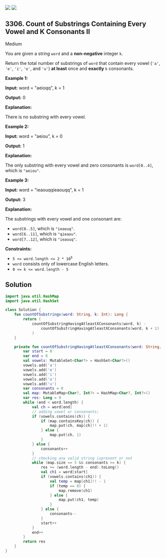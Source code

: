 [![](https://img.shields.io/github/stars/javadev/LeetCode-in-Kotlin?label=Stars&style=flat-square)](https://github.com/javadev/LeetCode-in-Kotlin)
[![](https://img.shields.io/github/forks/javadev/LeetCode-in-Kotlin?label=Fork%20me%20on%20GitHub%20&style=flat-square)](https://github.com/javadev/LeetCode-in-Kotlin/fork)

## 3306\. Count of Substrings Containing Every Vowel and K Consonants II

Medium

You are given a string `word` and a **non-negative** integer `k`.

Return the total number of substrings of `word` that contain every vowel (`'a'`, `'e'`, `'i'`, `'o'`, and `'u'`) **at least** once and **exactly** `k` consonants.

**Example 1:**

**Input:** word = "aeioqq", k = 1

**Output:** 0

**Explanation:**

There is no substring with every vowel.

**Example 2:**

**Input:** word = "aeiou", k = 0

**Output:** 1

**Explanation:**

The only substring with every vowel and zero consonants is `word[0..4]`, which is `"aeiou"`.

**Example 3:**

**Input:** word = "ieaouqqieaouqq", k = 1

**Output:** 3

**Explanation:**

The substrings with every vowel and one consonant are:

*   `word[0..5]`, which is `"ieaouq"`.
*   `word[6..11]`, which is `"qieaou"`.
*   `word[7..12]`, which is `"ieaouq"`.

**Constraints:**

*   <code>5 <= word.length <= 2 * 10<sup>5</sup></code>
*   `word` consists only of lowercase English letters.
*   `0 <= k <= word.length - 5`

## Solution

```kotlin
import java.util.HashMap
import java.util.HashSet

class Solution {
    fun countOfSubstrings(word: String, k: Int): Long {
        return (
            countOfSubstringHavingAtleastXConsonants(word, k) -
                countOfSubstringHavingAtleastXConsonants(word, k + 1)
            )
    }

    private fun countOfSubstringHavingAtleastXConsonants(word: String, k: Int): Long {
        var start = 0
        var end = 0
        val vowels: MutableSet<Char?> = HashSet<Char?>()
        vowels.add('a')
        vowels.add('e')
        vowels.add('i')
        vowels.add('o')
        vowels.add('u')
        var consonants = 0
        val map: MutableMap<Char?, Int?> = HashMap<Char?, Int?>()
        var res: Long = 0
        while (end < word.length) {
            val ch = word[end]
            // adding vowel or consonants;
            if (vowels.contains(ch)) {
                if (map.containsKey(ch)) {
                    map.put(ch, map[ch]!! + 1)
                } else {
                    map.put(ch, 1)
                }
            } else {
                consonants++
            }
            // checking any valid string ispresent or not
            while (map.size == 5 && consonants >= k) {
                res += (word.length - end).toLong()
                val ch1 = word[start]
                if (vowels.contains(ch1)) {
                    val temp = map[ch1]!! - 1
                    if (temp == 0) {
                        map.remove(ch1)
                    } else {
                        map.put(ch1, temp)
                    }
                } else {
                    consonants--
                }
                start++
            }
            end++
        }
        return res
    }
}
```